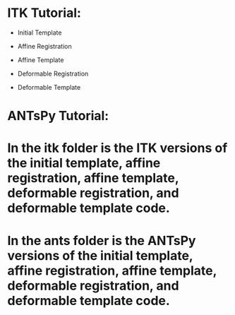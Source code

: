 # ITK Tutorial:
- Initial Template

- Affine Registration

- Affine Template

- Deformable Registration

- Deformable Template


# ANTsPy Tutorial:




# In the itk folder is the ITK versions of the initial template, affine registration, affine template, deformable registration, and deformable template code.
# In the ants folder is the ANTsPy versions of the initial template, affine registration, affine template, deformable registration, and deformable template code.
